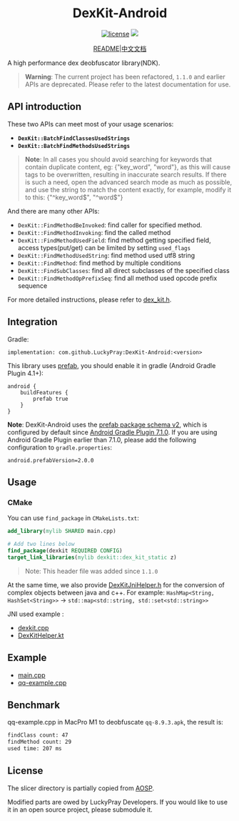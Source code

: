 <div align="center">
    <h1> DexKit-Android </h1>

[![license](https://img.shields.io/github/license/LuckyPray/DexKit-Android.svg)](https://www.gnu.org/licenses/lgpl-3.0.html)
[![](https://jitpack.io/v/LuckyPray/DexKit-Android.svg)](https://jitpack.io/#LuckyPray/DexKit-Android)

[README](https://github.com/LuckyPray/DexKit-Android/blob/master/README.md)|[中文文档](https://github.com/LuckyPray/DexKit-Android/blob/master/README_zh.md)

</div>

A high performance dex deobfuscator library(NDK).

> **Warning**: The current project has been refactored, `1.1.0` and earlier APIs are deprecated. Please refer to the latest documentation for use.

## API introduction

These two APIs can meet most of your usage scenarios:

- **`DexKit::BatchFindClassesUsedStrings`**
- **`DexKit::BatchFindMethodsUsedStrings`**

> **Note**: In all cases you should avoid searching for keywords that contain duplicate content, eg: {"key_word", "word"}, as this will cause tags to be overwritten, resulting in inaccurate search results.
> If there is such a need, open the advanced search mode as much as possible, and use the string to match the content exactly, for example, modify it to this: {"^key_word$", "^word$"}

And there are many other APIs:

- `DexKit::FindMethodBeInvoked`: find caller for specified method.
- `DexKit::FindMethodInvoking`: find the called method
- `DexKit::FindMethodUsedField`: find method getting specified field, access types(put/get) can be limited by setting `used_flags`
- `DexKit::FindMethodUsedString`: find method used utf8 string
- `DexKit::FindMethod`: find method by multiple conditions
- `DexKit::FindSubClasses`: find all direct subclasses of the specified class
- `DexKit::FindMethodOpPrefixSeq`:  find all method used opcode prefix sequence

For more detailed instructions, please refer to [dex_kit.h](https://github.com/LuckyPray/DexKit/blob/master/include/dex_kit.h).

## Integration

Gradle:

`implementation: com.github.LuckyPray:DexKit-Android:<version>`

This library uses [prefab](https://google.github.io/prefab/), you should enable it in gradle (Android Gradle Plugin 4.1+):

```
android {
    buildFeatures {
        prefab true
    }
}
```

**Note**: DexKit-Android uses the [prefab package schema v2](https://github.com/google/prefab/releases/tag/v2.0.0), 
which is configured by default since [Android Gradle Plugin 7.1.0](https://developer.android.com/studio/releases/gradle-plugin?buildsystem=cmake#7-1-0). 
If you are using Android Gradle Plugin earlier than 7.1.0, please add the following configuration to `gradle.properties`:

```
android.prefabVersion=2.0.0
```

## Usage

### CMake

You can use `find_package` in `CMakeLists.txt`:

```cmake
add_library(mylib SHARED main.cpp)

# Add two lines below
find_package(dexkit REQUIRED CONFIG)
target_link_libraries(mylib dexkit::dex_kit_static z)
```

> Note: This header file was added since `1.1.0`

At the same time, we also provide [DexKitJniHelper.h](https://github.com/LuckyPray/DexKit/blob/master/include/DexKitJniHelper.h) 
for the conversion of complex objects between java and c++. For example: `HashMap<String, HashSet<String>>` -> `std::map<std::string, std::set<std::string>>`

JNI used example :
- [dexkit.cpp](https://github.com/LuckyPray/XAutoDaily/blob/master/app/src/main/cpp/dexkit.cpp)
- [DexKitHelper.kt](https://github.com/LuckyPray/XAutoDaily/blob/master/app/src/main/java/me/teble/xposed/autodaily/dexkit/DexKitHelper.kt)

## Example

- [main.cpp](https://github.com/LuckyPray/DexKit/blob/master/main.cpp)
- [qq-example.cpp](https://github.com/LuckyPray/DexKit/blob/master/qq-example.cpp)

## Benchmark

qq-example.cpp in MacPro M1 to deobfuscate `qq-8.9.3.apk`, the result is:

```txt
findClass count: 47
findMethod count: 29
used time: 207 ms
```

## License

The slicer directory is partially copied from [AOSP](https://cs.android.com/android/platform/superproject/+/master:frameworks/base/startop/view_compiler).

Modified parts are owed by LuckyPray Developers. If you would like to use it in an open source project, please submodule it.
